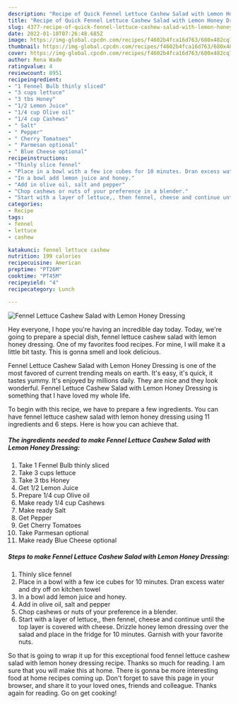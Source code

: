 ```yaml
---
description: "Recipe of Quick Fennel Lettuce Cashew Salad with Lemon Honey Dressing"
title: "Recipe of Quick Fennel Lettuce Cashew Salad with Lemon Honey Dressing"
slug: 4377-recipe-of-quick-fennel-lettuce-cashew-salad-with-lemon-honey-dressing
date: 2022-01-10T07:26:48.685Z
image: https://img-global.cpcdn.com/recipes/f4602b4fca16d763/680x482cq70/fennel-lettuce-cashew-salad-with-lemon-honey-dressing-recipe-main-photo.jpg
thumbnail: https://img-global.cpcdn.com/recipes/f4602b4fca16d763/680x482cq70/fennel-lettuce-cashew-salad-with-lemon-honey-dressing-recipe-main-photo.jpg
cover: https://img-global.cpcdn.com/recipes/f4602b4fca16d763/680x482cq70/fennel-lettuce-cashew-salad-with-lemon-honey-dressing-recipe-main-photo.jpg
author: Rena Wade
ratingvalue: 4
reviewcount: 8951
recipeingredient:
- "1 Fennel Bulb thinly sliced"
- "3 cups lettuce"
- "3 tbs Honey"
- "1/2 Lemon Juice"
- "1/4 cup Olive oil"
- "1/4 cup Cashews"
- " Salt"
- " Pepper"
- " Cherry Tomatoes"
- " Parmesan optional"
- " Blue Cheese optional"
recipeinstructions:
- "Thinly slice fennel"
- "Place in a bowl with a few ice cubes for 10 minutes. Dran excess water and dry off on kitchen towel"
- "In a bowl add lemon juice and honey."
- "Add in olive oil, salt and pepper"
- "Chop cashews or nuts of your preference in a blender."
- "Start with a layer of lettuce,, then fennel, cheese and continue until the top layer is covered with cheese. Drizzle honey lemon dressing over the salad and place in the fridge for 10 minutes. Garnish with your favorite nuts."
categories:
- Recipe
tags:
- fennel
- lettuce
- cashew

katakunci: fennel lettuce cashew 
nutrition: 199 calories
recipecuisine: American
preptime: "PT26M"
cooktime: "PT45M"
recipeyield: "4"
recipecategory: Lunch

---
```



![Fennel Lettuce Cashew Salad with Lemon Honey Dressing](https://img-global.cpcdn.com/recipes/f4602b4fca16d763/680x482cq70/fennel-lettuce-cashew-salad-with-lemon-honey-dressing-recipe-main-photo.jpg)

Hey everyone, I hope you're having an incredible day today. Today, we're going to prepare a special dish, fennel lettuce cashew salad with lemon honey dressing. One of my favorites food recipes. For mine, I will make it a little bit tasty. This is gonna smell and look delicious.

Fennel Lettuce Cashew Salad with Lemon Honey Dressing is one of the most favored of current trending meals on earth. It's easy, it's quick, it tastes yummy. It's enjoyed by millions daily. They are nice and they look wonderful. Fennel Lettuce Cashew Salad with Lemon Honey Dressing is something that I have loved my whole life.




To begin with this recipe, we have to prepare a few ingredients. You can have fennel lettuce cashew salad with lemon honey dressing using 11 ingredients and 6 steps. Here is how you can achieve that.

<!--inarticleads1-->

##### The ingredients needed to make Fennel Lettuce Cashew Salad with Lemon Honey Dressing:

1. Take 1 Fennel Bulb thinly sliced
1. Take 3 cups lettuce
1. Take 3 tbs Honey
1. Get 1/2 Lemon Juice
1. Prepare 1/4 cup Olive oil
1. Make ready 1/4 cup Cashews
1. Make ready  Salt
1. Get  Pepper
1. Get  Cherry Tomatoes
1. Take  Parmesan optional
1. Make ready  Blue Cheese optional




<!--inarticleads2-->

##### Steps to make Fennel Lettuce Cashew Salad with Lemon Honey Dressing:

1. Thinly slice fennel
1. Place in a bowl with a few ice cubes for 10 minutes. Dran excess water and dry off on kitchen towel
1. In a bowl add lemon juice and honey.
1. Add in olive oil, salt and pepper
1. Chop cashews or nuts of your preference in a blender.
1. Start with a layer of lettuce,, then fennel, cheese and continue until the top layer is covered with cheese. Drizzle honey lemon dressing over the salad and place in the fridge for 10 minutes. Garnish with your favorite nuts.




So that is going to wrap it up for this exceptional food fennel lettuce cashew salad with lemon honey dressing recipe. Thanks so much for reading. I am sure that you will make this at home. There is gonna be more interesting food at home recipes coming up. Don't forget to save this page in your browser, and share it to your loved ones, friends and colleague. Thanks again for reading. Go on get cooking!
